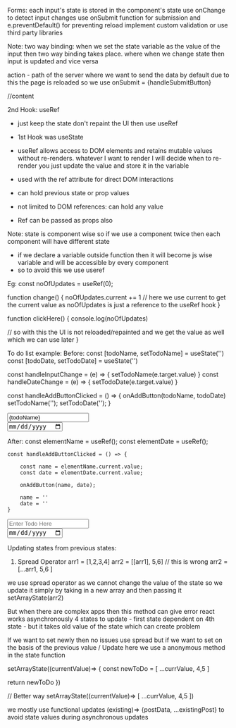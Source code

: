 Forms:
each input's state is stored in the component's state
use onChange to detect input changes
use onSubmit function for submission and e.preventDefault() for preventing reload
implement custom validation or use third party libraries

Note: two way binding: when we set the state variable as the value of the input then two way binding takes place. where when we change state then input is updated and vice versa

action - path of the server where we want to send the data
by default due to this the page is reloaded
so we use onSubmit = {handleSubmitButton}

<form
onSubmit = {handleSubmitButton}
>
//content
</form>

2nd Hook: useRef

- just keep the state don't repaint the UI then use useRef

- 1st Hook was useState
- useRef allows access to DOM elements and retains mutable values without re-renders.
  whatever I want to render I will decide when to re-render you just update the value and store it in the variable
- used with the ref attribute for direct DOM interactions
- can hold previous state or prop values
- not limited to DOM references: can hold any value
- Ref can be passed as props also

Note: state is component wise
so if we use a component twice then each component will have different state

- if we declare a variable outside function then it will become js wise variable and will be accessible by every component
- so to avoid this we use useref

Eg:
const noOfUpdates = useRef(0);

function change() {
noOfUpdates.current += 1 // here we use current to get the current value as noOfUpdates is just a reference to the useRef hook
}

function clickHere() {
console.log(noOfUpdates)

// so with this the UI is not reloaded/repainted and we get the value as well which we can use later
}

To do list example:
Before:
const [todoName, setTodoName] = useState('')
const [todoDate, setTodoDate] = useState('')

const handleInputChange = (e) => {
setTodoName(e.target.value)
}
const handleDateChange = (e) => {
setTodoDate(e.target.value)
}

const handleAddButtonClicked = () => {
onAddButton(todoName, todoDate)
setTodoName('');
setTodoDate('');
}

<div className="input-group">
                <input type="text" placeholder="Enter Todo Here" value={todoName} style={{ margin: '20px' }} onChange={handleInputChange} />
            </div>
            <div className="input-group">
                <input type="date" style={{ margin: '20px' }} value={todoDate} onChange={handleDateChange} />
            </div>

After:
const elementName = useRef();
const elementDate = useRef();

    const handleAddButtonClicked = () => {

        const name = elementName.current.value;
        const date = elementDate.current.value;

        onAddButton(name, date);

        name = ''
        date = ''
    }

<div className="input-group">
                <input type="text" placeholder="Enter Todo Here" style={{ margin: '20px' }} ref={elementName} />
            </div>
            <div className="input-group">
                <input type="date" style={{ margin: '20px' }} ref={elementDate} />
            </div>

Updating states from previous states:

1. Spread Operator
   arr1 = [1,2,3,4]
   arr2 = [[arr1], 5,6] // this is wrong
   arr2 = [...arr1, 5,6 ]

we use spread operator as we cannot change the value of the state so we update it simply by taking in a new array and then passing it
setArrayState(arr2)

But when there are complex apps then this method can give error
react works asynchronously
4 states to update - first state dependent on 4th state - but it takes old value of the state which can create problem

If we want to set newly then no issues use spread
but if we want to set on the basis of the previous value / Update
here we use a anonymous method in the state function

setArrayState((currentValue)=> {
const newToDo = [
...currValue, 4,5
]

return newToDo
})

// Better way
setArrayState((currentValue)=> [
...currValue, 4,5
])

we mostly use functional updates
(existing)=> {postData, ...existingPost}
to avoid state values during asynchronous updates

